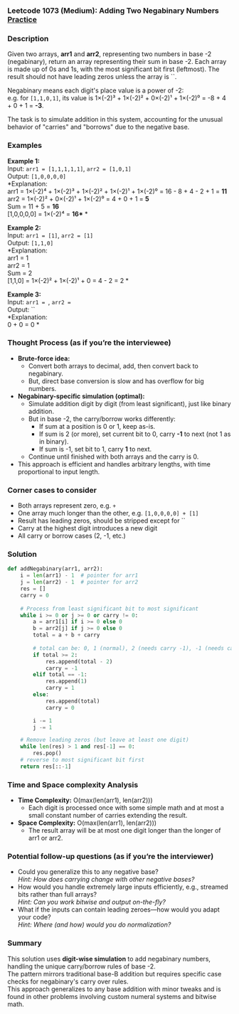 ### Leetcode 1073 (Medium): Adding Two Negabinary Numbers [Practice](https://leetcode.com/problems/adding-two-negabinary-numbers)

### Description  
Given two arrays, **arr1** and **arr2**, representing two numbers in base -2 (negabinary), return an array representing their sum in base -2. Each array is made up of 0s and 1s, with the most significant bit first (leftmost). The result should not have leading zeros unless the array is ``.

Negabinary means each digit's place value is a power of -2:  
e.g. for `[1,1,0,1]`, its value is 1×(-2)³ + 1×(-2)² + 0×(-2)¹ + 1×(-2)⁰ = -8 + 4 + 0 + 1 = **-3**.

The task is to simulate addition in this system, accounting for the unusual behavior of "carries" and "borrows" due to the negative base.

### Examples  

**Example 1:**  
Input: `arr1 = [1,1,1,1,1]`, `arr2 = [1,0,1]`  
Output: `[1,0,0,0,0]`  
*Explanation:  
arr1 = 1×(-2)⁴ + 1×(-2)³ + 1×(-2)² + 1×(-2)¹ + 1×(-2)⁰ = 16 - 8 + 4 - 2 + 1 = **11**  
arr2 = 1×(-2)² + 0×(-2)¹ + 1×(-2)⁰ = 4 + 0 + 1 = **5**  
Sum = 11 + 5 = **16**  
[1,0,0,0,0] = 1×(-2)⁴ = **16\***
*

**Example 2:**  
Input: `arr1 = [1]`, `arr2 = [1]`  
Output: `[1,1,0]`  
*Explanation:  
arr1 = 1  
arr2 = 1  
Sum = 2  
[1,1,0] = 1×(-2)² + 1×(-2)¹ + 0 = 4 - 2 = 2
*

**Example 3:**  
Input: `arr1 = `, `arr2 = `  
Output: ``  
*Explanation:  
0 + 0 = 0
*

### Thought Process (as if you’re the interviewee)  

- **Brute-force idea:**  
  - Convert both arrays to decimal, add, then convert back to negabinary.
  - But, direct base conversion is slow and has overflow for big numbers.
- **Negabinary-specific simulation (optimal):**  
  - Simulate addition digit by digit (from least significant), just like binary addition.
  - But in base -2, the carry/borrow works differently:
    - If sum at a position is 0 or 1, keep as-is.
    - If sum is 2 (or more), set current bit to 0, carry **-1** to next (not 1 as in binary).
    - If sum is -1, set bit to 1, carry **1** to next.
  - Continue until finished with both arrays and the carry is 0.
- This approach is efficient and handles arbitrary lengths, with time proportional to input length.

### Corner cases to consider  
- Both arrays represent zero, e.g. ` + `
- One array much longer than the other, e.g. `[1,0,0,0,0] + [1]`
- Result has leading zeros, should be stripped except for ``
- Carry at the highest digit introduces a new digit
- All carry or borrow cases (2, -1, etc.)

### Solution

```python
def addNegabinary(arr1, arr2):
    i = len(arr1) - 1  # pointer for arr1
    j = len(arr2) - 1  # pointer for arr2
    res = []
    carry = 0
    
    # Process from least significant bit to most significant
    while i >= 0 or j >= 0 or carry != 0:
        a = arr1[i] if i >= 0 else 0
        b = arr2[j] if j >= 0 else 0
        total = a + b + carry
        
        # total can be: 0, 1 (normal), 2 (needs carry -1), -1 (needs carry 1)
        if total >= 2:
            res.append(total - 2)
            carry = -1
        elif total == -1:
            res.append(1)
            carry = 1
        else:
            res.append(total)
            carry = 0

        i -= 1
        j -= 1

    # Remove leading zeros (but leave at least one digit)
    while len(res) > 1 and res[-1] == 0:
        res.pop()
    # reverse to most significant bit first
    return res[::-1]
```

### Time and Space complexity Analysis  

- **Time Complexity:** O(max(len(arr1), len(arr2)))  
  - Each digit is processed once with some simple math and at most a small constant number of carries extending the result.
- **Space Complexity:** O(max(len(arr1), len(arr2)))  
  - The result array will be at most one digit longer than the longer of arr1 or arr2.

### Potential follow-up questions (as if you’re the interviewer)  

- Could you generalize this to any negative base?  
  *Hint: How does carrying change with other negative bases?*
- How would you handle extremely large inputs efficiently, e.g., streamed bits rather than full arrays?  
  *Hint: Can you work bitwise and output on-the-fly?*
- What if the inputs can contain leading zeroes—how would you adapt your code?  
  *Hint: Where (and how) would you do normalization?*

### Summary
This solution uses **digit-wise simulation** to add negabinary numbers, handling the unique carry/borrow rules of base -2.  
The pattern mirrors traditional base-B addition but requires specific case checks for negabinary's carry over rules.  
This approach generalizes to any base addition with minor tweaks and is found in other problems involving custom numeral systems and bitwise math.